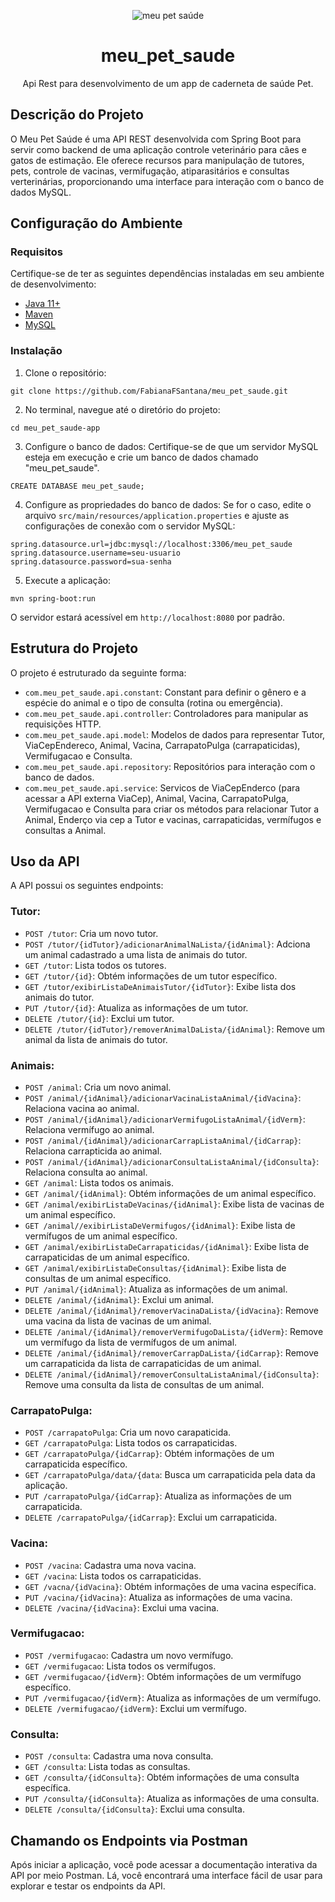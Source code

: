 <div align="center">
  
![meu pet saúde](https://github.com/FabianaFSantana/meu_pet_saude/assets/161942930/0427791b-ec45-4545-a8a4-8494e771f216)

# meu_pet_saude
Api Rest para desenvolvimento de um app de caderneta de saúde Pet.

</div>

## Descrição do Projeto
O Meu Pet Saúde é uma API REST desenvolvida com Spring Boot para servir como backend de uma aplicação controle veterinário para cães e gatos de estimação. Ele oferece recursos para manipulação de tutores, pets, controle de vacinas, vermifugação, atiparasitários e consultas verterinárias, proporcionando uma interface para interação com o banco de dados MySQL.

## Configuração do Ambiente

### Requisitos
Certifique-se de ter as seguintes dependências instaladas em seu ambiente de desenvolvimento:

* [Java 11+](https://www.oracle.com/br/java/technologies/javase/jdk11-archive-downloads.html)
* [Maven](https://maven.apache.org/download.cgi)
* [MySQL](https://dev.mysql.com/downloads/installer/)

### Instalação
1. Clone o repositório:
```
git clone https://github.com/FabianaFSantana/meu_pet_saude.git
```
2. No terminal, navegue até o diretório do projeto:
```
cd meu_pet_saude-app
```
3. Configure o banco de dados:
Certifique-se de que um servidor MySQL esteja em execução e crie um banco de dados chamado "meu_pet_saude".
```
CREATE DATABASE meu_pet_saude;
```
4. Configure as propriedades do banco de dados:
Se for o caso, edite o arquivo `src/main/resources/application.properties` e ajuste as configurações de conexão com o servidor MySQL:
```
spring.datasource.url=jdbc:mysql://localhost:3306/meu_pet_saude
spring.datasource.username=seu-usuario
spring.datasource.password=sua-senha
```
5. Execute a aplicação:
```
mvn spring-boot:run
```
O servidor estará acessível em `http://localhost:8080` por padrão.

## Estrutura do Projeto
O projeto é estruturado da seguinte forma:
* `com.meu_pet_saude.api.constant`: Constant para definir o gênero e a espécie do animal e o tipo de consulta (rotina ou emergência).
* `com.meu_pet_saude.api.controller`: Controladores para manipular as requisições HTTP.
* `com.meu_pet_saude.api.model`: Modelos de dados para representar Tutor, ViaCepEndereco, Animal, Vacina, CarrapatoPulga (carrapaticidas), Vermifugacao e Consulta.
* `com.meu_pet_saude.api.repository`: Repositórios para interação com o banco de dados.
* `com.meu_pet_saude.api.service`: Servicos de ViaCepEnderco (para acessar a API externa ViaCep), Animal, Vacina, CarrapatoPulga, Vermifugacao e Consulta para criar os métodos para relacionar Tutor a Animal, Enderço via cep a Tutor e vacinas, carrapaticidas, vermífugos e consultas a Animal.

## Uso da API
A API possui os seguintes endpoints:

### Tutor:
* `POST /tutor`: Cria um novo tutor.
* `POST /tutor/{idTutor}/adicionarAnimalNaLista/{idAnimal}`: Adciona um animal cadastrado a uma lista de animais do tutor.
* `GET /tutor`: Lista todos os tutores.
* `GET /tutor/{id}`: Obtém informações de um tutor específico.
* `GET /tutor/exibirListaDeAnimaisTutor/{idTutor}`: Exibe lista dos animais do tutor.
* `PUT /tutor/{id}`: Atualiza as informações de um tutor.
* `DELETE /tutor/{id}`: Exclui um tutor.
* `DELETE /tutor/{idTutor}/removerAnimalDaLista/{idAnimal}`: Remove um animal da lista de animais do tutor.

### Animais:
* `POST /animal`: Cria um novo animal.
* `POST /animal/{idAnimal}/adicionarVacinaListaAnimal/{idVacina}`: Relaciona vacina ao animal.
* `POST /animal/{idAnimal}/adicionarVermifugoListaAnimal/{idVerm}`: Relaciona vermífugo ao animal.
* `POST /animal/{idAnimal}/adicionarCarrapListaAnimal/{idCarrap}`: Relaciona carrapticida ao animal.
* `POST /animal/{idAnimal}/adicionarConsultaListaAnimal/{idConsulta}`: Relaciona consulta ao animal.
* `GET /animal`: Lista todos os animais.
* `GET /animal/{idAnimal}`: Obtém informações de um animal específico.
* `GET /animal/exibirListaDeVacinas/{idAnimal}`: Exibe lista de vacinas de um animal específico.
* `GET /animal//exibirListaDeVermifugos/{idAnimal}`: Exibe lista de vermífugos de um animal específico.
* `GET /animal/exibirListaDeCarrapaticidas/{idAnimal}`: Exibe lista de carrapaticidas de um animal específico.
* `GET /animal/exibirListaDeConsultas/{idAnimal}`: Exibe lista de consultas de um animal específico.
* `PUT /animal/{idAnimal}`: Atualiza as informações de um animal.
* `DELETE /animal/{idAnimal}`: Exclui um animal.
* `DELETE /animal/{idAnimal}/removerVacinaDaLista/{idVacina}`: Remove uma vacina da lista de vacinas de um animal.
* `DELETE /animal/{idAnimal}/removerVermifugoDaLista/{idVerm}`: Remove um vermífugo da lista de vermífugos de um animal.
* `DELETE /animal/{idAnimal}/removerCarrapDaLista/{idCarrap}`: Remove um carrapaticida da lista de carrapaticidas de um animal.
* `DELETE /animal/{idAnimal}/removerConsultaListaAnimal/{idConsulta}`: Remove uma consulta da lista de consultas de um animal.

### CarrapatoPulga:
* `POST /carrapatoPulga`: Cria um novo carapaticida.
* `GET /carrapatoPulga`: Lista todos os carrapaticidas.
* `GET /carrapatoPulga/{idCarrap}`: Obtém informações de um carrapaticida específico.
* `GET /carrapatoPulga/data/{data`: Busca um carrapaticida pela data da aplicação.
* `PUT /carrapatoPulga/{idCarrap}`: Atualiza as informações de um carrapaticida.
* `DELETE /carrapatoPulga/{idCarrap}`: Exclui um carrapaticida.

### Vacina:
* `POST /vacina`: Cadastra uma nova vacina.
* `GET /vacina`: Lista todos os carrapaticidas.
* `GET /vacna/{idVacina}`: Obtém informações de uma vacina específica.
* `PUT /vacina/{idVacina}`: Atualiza as informações de uma vacina.
* `DELETE /vacina/{idVacina}`: Exclui uma vacina.

### Vermifugacao:
* `POST /vermifugacao`: Cadastra um novo vermífugo.
* `GET /vermifugacao`: Lista todos os vermífugos.
* `GET /vermifugacao/{idVerm}`: Obtém informações de um vermífugo específico.
* `PUT /vermifugacao/{idVerm}`: Atualiza as informações de um vermífugo.
* `DELETE /vermifugacao/{idVerm}`: Exclui um vermífugo.

### Consulta:
* `POST /consulta`: Cadastra uma nova consulta.
* `GET /consulta`: Lista todas as consultas.
* `GET /consulta/{idConsulta}`: Obtém informações de uma consulta específica.
* `PUT /consulta/{idConsulta}`: Atualiza as informações de uma consulta.
* `DELETE /consulta/{idConsulta}`: Exclui uma consulta.

## Chamando os Endpoints via Postman
Após iniciar a aplicação, você pode acessar a documentação interativa da API por meio Postman. Lá, você encontrará uma interface fácil de usar para explorar e testar os endpoints da API.







